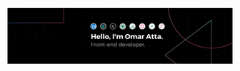 <!--
**omaratta212/omaratta212** is a ✨ _special_ ✨ repository because its `README.md` (this file) appears on your GitHub profile.

Here are some ideas to get you started:

- 🔭 I’m currently working on ...
- 🌱 I’m currently learning ...
- 👯 I’m looking to collaborate on ...
- 🤔 I’m looking for help with ...
- 💬 Ask me about ...
- 📫 How to reach me: ...
- 😄 Pronouns: ...
- ⚡ Fun fact: ...
-->

![Hello, I'm Omar Atta](https://github.com/omaratta212/omaratta212/blob/master/Hello,%20I'm%20Omar%20Atta.%20Nice%20to%20meet%20you.%20(1).png?raw=true)
